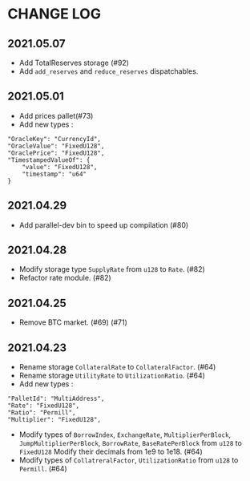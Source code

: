 # CHANGE LOG

## 2021.05.07
- Add TotalReserves storage (#92)
- Add `add_reserves` and `reduce_reserves` dispatchables.

## 2021.05.01
- Add prices pallet(#73)
- Add new types :
```
"OracleKey": "CurrencyId",
"OracleValue": "FixedU128",
"OraclePrice": "FixedU128",
"TimestampedValueOf": {
    "value": "FixedU128",
    "timestamp": "u64"
}
```

## 2021.04.29
- Add parallel-dev bin to speed up compilation (#80)

## 2021.04.28
- Modify storage type `SupplyRate` from `u128` to `Rate`. (#82)
- Refactor rate module. (#82)

## 2021.04.25
- Remove BTC market. (#69) (#71)

## 2021.04.23
- Rename storage `CollateralRate` to `CollateralFactor`. (#64)
- Rename storage `UtilityRate` to `UtilizationRatio`. (#64)
- Add new types :

```
"PalletId": "MultiAddress",
"Rate": "FixedU128",
"Ratio": "Permill",
"Multiplier": "FixedU128",
```

- Modify types of `BorrowIndex`, `ExchangeRate`, `MultiplierPerBlock`, `JumpMultiplierPerBlock`, `BorrowRate`, `BaseRatePerBlock` from `u128` to `FixedU128` Modify their decimals from 1e9 to 1e18. (#64)
- Modify types of `CollatreralFactor`, `UtilizationRatio` from `u128` to `Permill`. (#64)
